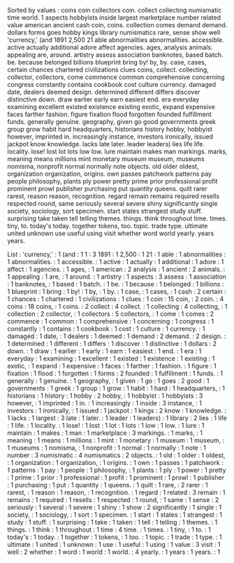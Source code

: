 Sorted by values :
coins coin collectors coin. collect collecting numismatic time world. 1 aspects hobbyists inside largest marketplace number related value american ancient cash coin, coins. collection comes demand demand. dollars forms goes hobby kings library numismatics rare, sense show well 'currency,' (and 1891 2,500 21 able abnormalities abnormalities. accessible. active actually additional adore affect agencies. ages, analysis animals. appealing are, around. artistry assess association banknotes, based batch. be. because belonged billions blueprint bring by! by, by. case, cases, certain chances chartered civilizations clues coins, collect. collecting, collector, collectors, come commence common comprehensive concerning congress constantly contains cookbook cost culture currency. damaged date, dealers deemed design. determined different differs discover distinctive down. draw earlier early earn easiest end. era everyday examining excellent existed existence existing exotic, expand expensive faces farther fashion. figure fixation flood forgotten founded fulfillment funds. generally genuine. geography, given go good governments greek group grow habit hard headquarters, historians history hobby, hobbyist however, imprinted in. increasingly instance, investors ironically, issued jackpot know knowledge. lacks late later. leader leaders) lies life life. locality. lose! lost lot lots low low. lure maintain makes man markings. marks, meaning means millions mint monetary museum museum, museums nomisma, nonprofit normal normally note objects. old older oldest, organization organization, origins. own passes patchwork patterns pay people philosophy, plants ply power pretty prime prior professional profit prominent prowl publisher purchasing put quantity queens. quilt rarer rarest, reason reason, recognition. regard remain remains required resells respected round, same seriously several severe shiny significantly single society, sociology, sort specimen. start states strangest study stuff. surprising take taken tell telling themes. things. think throughout time. times. tiny, to. today's today. together tokens, too. topic. trade type. ultimate united unknown use useful using visit whether word world yearly. years years. 

List :
'currency,' : 1
(and : 1
1 : 3
1891 : 1
2,500 : 1
21 : 1
able : 1
abnormalities : 1
abnormalities. : 1
accessible. : 1
active : 1
actually : 1
additional : 1
adore : 1
affect : 1
agencies. : 1
ages, : 1
american : 2
analysis : 1
ancient : 2
animals. : 1
appealing : 1
are, : 1
around. : 1
artistry : 1
aspects : 3
assess : 1
association : 1
banknotes, : 1
based : 1
batch. : 1
be. : 1
because : 1
belonged : 1
billions : 1
blueprint : 1
bring : 1
by! : 1
by, : 1
by. : 1
case, : 1
cases, : 1
cash : 2
certain : 1
chances : 1
chartered : 1
civilizations : 1
clues : 1
coin : 15
coin, : 2
coin. : 4
coins : 18
coins, : 1
coins. : 2
collect : 4
collect. : 1
collecting : 4
collecting, : 1
collection : 2
collector, : 1
collectors : 5
collectors, : 1
come : 1
comes : 2
commence : 1
common : 1
comprehensive : 1
concerning : 1
congress : 1
constantly : 1
contains : 1
cookbook : 1
cost : 1
culture : 1
currency. : 1
damaged : 1
date, : 1
dealers : 1
deemed : 1
demand : 2
demand. : 2
design. : 1
determined : 1
different : 1
differs : 1
discover : 1
distinctive : 1
dollars : 2
down. : 1
draw : 1
earlier : 1
early : 1
earn : 1
easiest : 1
end. : 1
era : 1
everyday : 1
examining : 1
excellent : 1
existed : 1
existence : 1
existing : 1
exotic, : 1
expand : 1
expensive : 1
faces : 1
farther : 1
fashion. : 1
figure : 1
fixation : 1
flood : 1
forgotten : 1
forms : 2
founded : 1
fulfillment : 1
funds. : 1
generally : 1
genuine. : 1
geography, : 1
given : 1
go : 1
goes : 2
good : 1
governments : 1
greek : 1
group : 1
grow : 1
habit : 1
hard : 1
headquarters, : 1
historians : 1
history : 1
hobby : 2
hobby, : 1
hobbyist : 1
hobbyists : 3
however, : 1
imprinted : 1
in. : 1
increasingly : 1
inside : 3
instance, : 1
investors : 1
ironically, : 1
issued : 1
jackpot : 1
kings : 2
know : 1
knowledge. : 1
lacks : 1
largest : 3
late : 1
later. : 1
leader : 1
leaders) : 1
library : 2
lies : 1
life : 1
life. : 1
locality. : 1
lose! : 1
lost : 1
lot : 1
lots : 1
low : 1
low. : 1
lure : 1
maintain : 1
makes : 1
man : 1
marketplace : 3
markings. : 1
marks, : 1
meaning : 1
means : 1
millions : 1
mint : 1
monetary : 1
museum : 1
museum, : 1
museums : 1
nomisma, : 1
nonprofit : 1
normal : 1
normally : 1
note : 1
number : 3
numismatic : 4
numismatics : 2
objects. : 1
old : 1
older : 1
oldest, : 1
organization : 1
organization, : 1
origins. : 1
own : 1
passes : 1
patchwork : 1
patterns : 1
pay : 1
people : 1
philosophy, : 1
plants : 1
ply : 1
power : 1
pretty : 1
prime : 1
prior : 1
professional : 1
profit : 1
prominent : 1
prowl : 1
publisher : 1
purchasing : 1
put : 1
quantity : 1
queens. : 1
quilt : 1
rare, : 2
rarer : 1
rarest, : 1
reason : 1
reason, : 1
recognition. : 1
regard : 1
related : 3
remain : 1
remains : 1
required : 1
resells : 1
respected : 1
round, : 1
same : 1
sense : 2
seriously : 1
several : 1
severe : 1
shiny : 1
show : 2
significantly : 1
single : 1
society, : 1
sociology, : 1
sort : 1
specimen. : 1
start : 1
states : 1
strangest : 1
study : 1
stuff. : 1
surprising : 1
take : 1
taken : 1
tell : 1
telling : 1
themes. : 1
things. : 1
think : 1
throughout : 1
time : 4
time. : 1
times. : 1
tiny, : 1
to. : 1
today's : 1
today. : 1
together : 1
tokens, : 1
too. : 1
topic. : 1
trade : 1
type. : 1
ultimate : 1
united : 1
unknown : 1
use : 1
useful : 1
using : 1
value : 3
visit : 1
well : 2
whether : 1
word : 1
world : 1
world. : 4
yearly. : 1
years : 1
years. : 1
